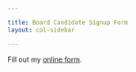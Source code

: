 ```yaml
---

title: Board Candidate Signup Form
layout: col-sidebar

---
```


<div id="wufoo-z1lxty2r01pdcqh"> Fill out my <a href="https://owasp.wufoo.com/forms/z1lxty2r01pdcqh">online form</a>. </div> <script type="text/javascript"> var z1lxty2r01pdcqh; (function(d, t) { var s = d.createElement(t), options = { 'userName':'owasp', 'formHash':'z1lxty2r01pdcqh', 'autoResize':true, 'height':'1582', 'async':true, 'host':'wufoo.com', 'header':'show', 'ssl':true }; s.src = ('https:' == d.location.protocol ?'https://':'http://') + 'secure.wufoo.com/scripts/embed/form.js'; s.onload = s.onreadystatechange = function() { var rs = this.readyState; if (rs) if (rs != 'complete') if (rs != 'loaded') return; try { z1lxty2r01pdcqh = new WufooForm(); z1lxty2r01pdcqh.initialize(options); z1lxty2r01pdcqh.display(); } catch (e) { } }; var scr = d.getElementsByTagName(t)[0], par = scr.parentNode; par.insertBefore(s, scr); })(document, 'script'); </script>
